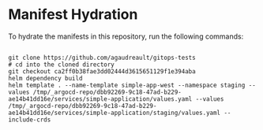 
# Manifest Hydration

To hydrate the manifests in this repository, run the following commands:

```shell

git clone https://github.com/agaudreault/gitops-tests
# cd into the cloned directory
git checkout ca2ff0b38fae3dd02444d3615651129f1e394aba
helm dependency build
helm template . --name-template simple-app-west --namespace staging --values /tmp/_argocd-repo/dbb92269-9c18-47ad-b229-ae14b41dd16e/services/simple-application/values.yaml --values /tmp/_argocd-repo/dbb92269-9c18-47ad-b229-ae14b41dd16e/services/simple-application/staging/values.yaml --include-crds
```